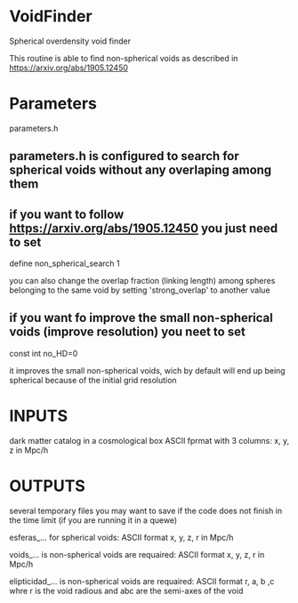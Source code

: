 # VoidFinder
Spherical overdensity void finder

This routine is able to find non-spherical voids as described in https://arxiv.org/abs/1905.12450

# Parameters
parameters.h

## parameters.h is configured to search for spherical voids without any overlaping among them

## if you want to follow https://arxiv.org/abs/1905.12450 you just need to set
define non_spherical_search 1

you can also change the overlap fraction (linking length) among spheres belonging to the same void by setting 'strong_overlap' to another value

## if you want fo improve the small non-spherical voids (improve resolution) you neet to set
const int   no_HD=0

it improves the small non-spherical voids, wich by default will end up being spherical because of the initial grid resolution
 
# INPUTS
dark matter catalog in a cosmological box
ASCII fprmat with 3 columns: x, y, z in Mpc/h

# OUTPUTS
several temporary files you may want to save if the code does not finish in the time limit (if you are running it in a quewe)

esferas_... for spherical voids:
ASCII format x, y, z, r in Mpc/h

voids_... is non-spherical voids are requaired:
ASCII format x, y, z, r in Mpc/h

elipticidad_... is non-spherical voids are requaired:
ASCII format r, a, b ,c whre r is the void radious and abc are the semi-axes of the void
